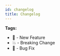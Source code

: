 ```yaml
---
id: changelog
title: Changelog 
---
```


**Tags:**

- :rocket: - New Feature
- :boom: - Breaking Change
- :bug: - Bug Fix